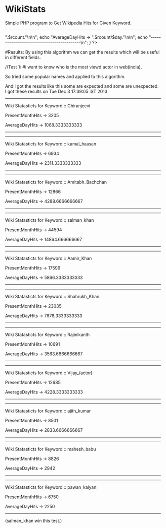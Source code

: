WikiStats
=========

Simple PHP program to Get Wikipedia Hits for Given Keyword.


--------------------------------------------------------------------------------
<?php
//Algorithm for WikiStats --JJ

while(1)
{
echo "***Welcome to Wikistats***\n";
echo "Enter the Keyword ....\n";
$var = fgets(STDIN);
//echo $var;
$var=str_replace(' ','_',$var);
$day=date("d");
$rurl="curl 'http://stats.grok.se/en/".date("Y").date("m")."/".$var."' | grep 'has been'";
//$data=system("curl 'http://stats.grok.se/en/201312/india' | grep 'has been'");
$data=system($rurl);
$split = explode(" ", $data);
$rcount=$split[count($split)-1];

echo "\n\n-------------------------------------------";
echo "\nWiki Statasticts for Keyword :: ".$var;
echo "\nPresentMonthHits -> ".$rcount."\n\n";
echo "AverageDayHits   -> ".$rcount/$day."\n\n";
echo "-------------------------------------------\n";
}
?>

#Results:
By using this algorithm we can get the results which will be useful in different fields.

//Test 1: 
#i want to know who is the most viewd actor in web(india).

So tried some popular names and applied to this algorithm.

And i got the results like this some are expected and some are unexpected.
I got these results on Tue Dec  3 17:39:05 IST 2013


-------------------------------------------
Wiki Statasticts for Keyword :: Chiranjeevi

PresentMonthHits -> 3205

AverageDayHits   -> 1068.3333333333

-------------------------------------------
-------------------------------------------
Wiki Statasticts for Keyword :: kamal_haasan

PresentMonthHits -> 6934

AverageDayHits   -> 2311.3333333333

-------------------------------------------
-------------------------------------------
Wiki Statasticts for Keyword :: Amitabh_Bachchan

PresentMonthHits -> 12866

AverageDayHits   -> 4288.6666666667

-------------------------------------------
-------------------------------------------
Wiki Statasticts for Keyword :: salman_khan

PresentMonthHits -> 44594

AverageDayHits   -> 14864.666666667

-------------------------------------------
-------------------------------------------
Wiki Statasticts for Keyword :: Aamir_Khan

PresentMonthHits -> 17599

AverageDayHits   -> 5866.3333333333

-------------------------------------------
-------------------------------------------
Wiki Statasticts for Keyword :: Shahrukh_Khan

PresentMonthHits -> 23035

AverageDayHits   -> 7678.3333333333

-------------------------------------------
-------------------------------------------
Wiki Statasticts for Keyword :: Rajinikanth

PresentMonthHits -> 10691

AverageDayHits   -> 3563.6666666667

-------------------------------------------
-------------------------------------------
Wiki Statasticts for Keyword :: Vijay_(actor)

PresentMonthHits -> 12685

AverageDayHits   -> 4228.3333333333

-------------------------------------------
-------------------------------------------
Wiki Statasticts for Keyword :: ajith_kumar

PresentMonthHits -> 8501

AverageDayHits   -> 2833.6666666667

-------------------------------------------
-------------------------------------------
Wiki Statasticts for Keyword :: mahesh_babu

PresentMonthHits -> 8826

AverageDayHits   -> 2942

-------------------------------------------
-------------------------------------------
Wiki Statasticts for Keyword :: pawan_kalyan

PresentMonthHits -> 6750

AverageDayHits   -> 2250

-------------------------------------------



(salman_khan win this test.)



